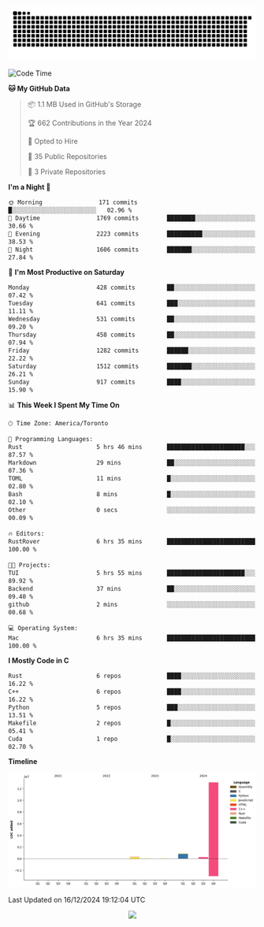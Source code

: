 <picture>
  <source media="(prefers-color-scheme: dark)" srcset="https://raw.githubusercontent.com/kkli08/kkli08/output/github-contribution-grid-snake-dark.svg">
  <source media="(prefers-color-scheme: light)" srcset="https://raw.githubusercontent.com/kkli08/kkli08/output/github-contribution-grid-snake.svg">
  <img alt="github contribution grid snake animation" src="https://raw.githubusercontent.com/kkli08/kkli08/output/github-contribution-grid-snake.svg">
</picture>


<!--START_SECTION:waka-->
![Code Time](http://img.shields.io/badge/Code%20Time-122%20hrs%2051%20mins-blue)

**🐱 My GitHub Data** 

> 📦 1.1 MB Used in GitHub's Storage 
 > 
> 🏆 662 Contributions in the Year 2024
 > 
> 💼 Opted to Hire
 > 
> 📜 35 Public Repositories 
 > 
> 🔑 3 Private Repositories 
 > 
**I'm a Night 🦉** 

```text
🌞 Morning                171 commits         █░░░░░░░░░░░░░░░░░░░░░░░░   02.96 % 
🌆 Daytime                1769 commits        ████████░░░░░░░░░░░░░░░░░   30.66 % 
🌃 Evening                2223 commits        ██████████░░░░░░░░░░░░░░░   38.53 % 
🌙 Night                  1606 commits        ███████░░░░░░░░░░░░░░░░░░   27.84 % 
```
📅 **I'm Most Productive on Saturday** 

```text
Monday                   428 commits         ██░░░░░░░░░░░░░░░░░░░░░░░   07.42 % 
Tuesday                  641 commits         ███░░░░░░░░░░░░░░░░░░░░░░   11.11 % 
Wednesday                531 commits         ██░░░░░░░░░░░░░░░░░░░░░░░   09.20 % 
Thursday                 458 commits         ██░░░░░░░░░░░░░░░░░░░░░░░   07.94 % 
Friday                   1282 commits        ██████░░░░░░░░░░░░░░░░░░░   22.22 % 
Saturday                 1512 commits        ███████░░░░░░░░░░░░░░░░░░   26.21 % 
Sunday                   917 commits         ████░░░░░░░░░░░░░░░░░░░░░   15.90 % 
```


📊 **This Week I Spent My Time On** 

```text
🕑︎ Time Zone: America/Toronto

💬 Programming Languages: 
Rust                     5 hrs 46 mins       ██████████████████████░░░   87.57 % 
Markdown                 29 mins             ██░░░░░░░░░░░░░░░░░░░░░░░   07.36 % 
TOML                     11 mins             █░░░░░░░░░░░░░░░░░░░░░░░░   02.80 % 
Bash                     8 mins              █░░░░░░░░░░░░░░░░░░░░░░░░   02.10 % 
Other                    0 secs              ░░░░░░░░░░░░░░░░░░░░░░░░░   00.09 % 

🔥 Editors: 
RustRover                6 hrs 35 mins       █████████████████████████   100.00 % 

🐱‍💻 Projects: 
TUI                      5 hrs 55 mins       ██████████████████████░░░   89.92 % 
Backend                  37 mins             ██░░░░░░░░░░░░░░░░░░░░░░░   09.40 % 
github                   2 mins              ░░░░░░░░░░░░░░░░░░░░░░░░░   00.68 % 

💻 Operating System: 
Mac                      6 hrs 35 mins       █████████████████████████   100.00 % 
```

**I Mostly Code in C** 

```text
Rust                     6 repos             ████░░░░░░░░░░░░░░░░░░░░░   16.22 % 
C++                      6 repos             ████░░░░░░░░░░░░░░░░░░░░░   16.22 % 
Python                   5 repos             ███░░░░░░░░░░░░░░░░░░░░░░   13.51 % 
Makefile                 2 repos             █░░░░░░░░░░░░░░░░░░░░░░░░   05.41 % 
Cuda                     1 repo              █░░░░░░░░░░░░░░░░░░░░░░░░   02.70 % 
```



**Timeline**

![Lines of Code chart](https://raw.githubusercontent.com/kkli08/kkli08/main/assets/bar_graph.png)


 Last Updated on 16/12/2024 19:12:04 UTC
<!--END_SECTION:waka-->


<div align="center">
    <img  src="https://github-readme-streak-stats.herokuapp.com/?user=kkli08&theme=cobalt" />
</div>

<br/>
<br/>
<br/>
